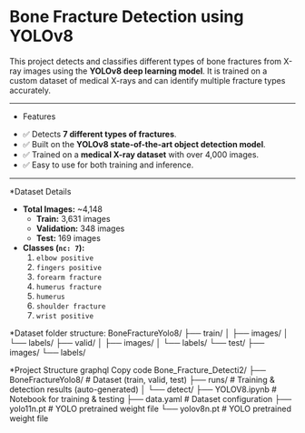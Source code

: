 #  Bone Fracture Detection using YOLOv8

This project detects and classifies different types of bone fractures from X-ray images using the **YOLOv8 deep learning model**. It is trained on a custom dataset of medical X-rays and can identify multiple fracture types accurately.

---

* Features
- ✅ Detects **7 different types of fractures**.
- ✅ Built on the **YOLOv8 state-of-the-art object detection model**.
- ✅ Trained on a **medical X-ray dataset** with over 4,000 images.
- ✅ Easy to use for both training and inference.

---

*Dataset Details
- **Total Images:** ~4,148
  - **Train:** 3,631 images
  - **Validation:** 348 images
  - **Test:** 169 images
- **Classes (`nc: 7`):**
  1. `elbow positive`
  2. `fingers positive`
  3. `forearm fracture`
  4. `humerus fracture`
  5. `humerus`
  6. `shoulder fracture`
  7. `wrist positive`

*Dataset folder structure:
BoneFractureYolo8/
├── train/
│ ├── images/
│ └── labels/
├── valid/
│ ├── images/
│ └── labels/
└── test/
├── images/
└── labels/


*Project Structure
graphql
Copy code
Bone_Fracture_Detecti2/
├── BoneFractureYolo8/          # Dataset (train, valid, test)
├── runs/                       # Training & detection results (auto-generated)
│   └── detect/
├── YOLOV8.ipynb                # Notebook for training & testing
├── data.yaml                   # Dataset configuration
├── yolo11n.pt                  # YOLO pretrained weight file
└── yolov8n.pt                  # YOLO pretrained weight file
